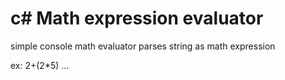 # c# Math expression   evaluator

simple console math evaluator parses string as math expression 

ex: 2+(2*5) ... 

